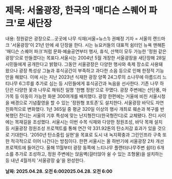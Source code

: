 # **제목: 서울광장, 한국의 '매디슨 스퀘어 파크'로 새단장**

  내용: 정원같은 광장으로…곳곳에 나무 식재(서울=뉴스1) 권혜정 기자 = 서울의 랜드마크 '서울광장'이 21년 만에 새 단장을 한다. 시는 뉴요커들의 대표적 쉼터인 뉴욕 맨해튼 '매디슨 스퀘어 파크'처럼 문화‧예술공연부터 행사, 휴식, 산책이 모두 가능한 '정원 같은 광장'으로 만들겠다는 목표다.서울시는 2004년 5월 개장한 서울광장을 새단장해 28일 시민들에게 공개한다고 밝혔다. 그동안 서울광장은 다양한 행사와 축제 장소로 사용돼 왔으나 광장 특성상 그늘과 휴식공간이 부족하고 과다한 소음 등으로 인해 한정적 기능만을 해왔다. 이에 시는 지난 2023년 식재한 광장 양쪽 24그루의 소나무에 아름드리 느티나무 6그루를 추가로 심는 등 시민들에게 휴식공간과 녹음을 선사한다. 기존 나무 하단은 다양한 꽃과 나무로 채워진 일명 '한뼘 정원'으로 꾸몄다. 광장 주변에는 산단풍, 마가목 등 이동이 가능한 화분 300여개를 배치했다. 광장 한편에는 거울에 비친 서울시청을 배경으로 기념촬영을 할 수 있는 '정원형 포토존'도 설치한다. 서울광장 바닥도 자연 친화적으로 변화했다. 1년 365일 중 평균 320일 이상의 행사 개최로 훼손과 복구를 반복했던 잔디는 서울의 기후 특성에 맞는 난지형잔디(한국형잔디)로 교체됐다. 잔디 사이에는 목재길을 조성했다. 서울시는 이번 수목 식재와 다양한 정원조성, 바닥 목재 설치 등 서울광장 정원조성 프로젝트를 통해 연간 약 331.92톤의 탄소저감 효과가 있을 것으로 기대한다. '2050년 탄소중립 실현'을 목표로 도시 내 녹지확충과 그린인프라 구축 또한 적극적으로 이어 나간다는 방침이다. 한편 서울시는 올 하반기에 서울광장 2차 개선 프로젝트에 들어간다. 올해 11월부터 광장 동쪽에 느티나무 플랜터(나무주변 쉼터) 6개소를 추가로 조성하고, 정원 주변에는 앉음벽(걸터앉아 쉴 수 있는 조형물)을 설치하는 등 내년 4월까지 '서울광장 숲'을 완성한다.

  **날짜: 2025.04.28. 오전 6:002025.04.28. 오전 6:00**